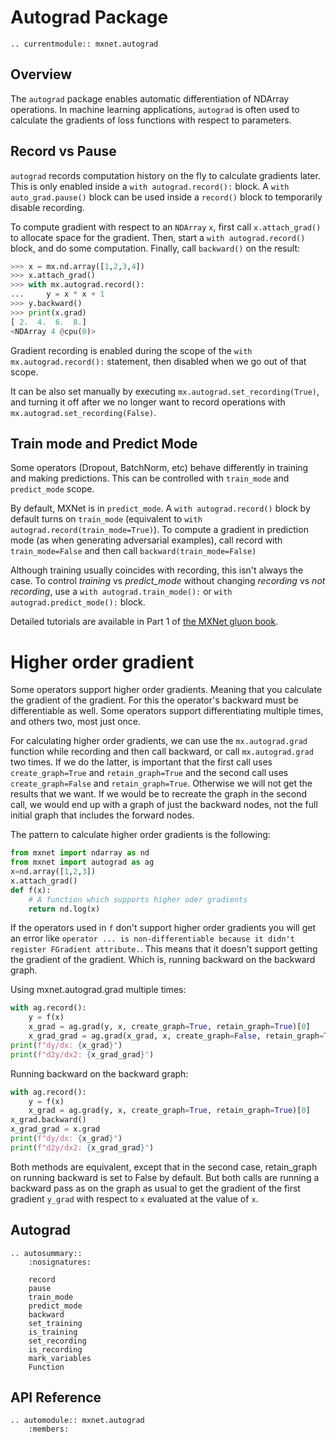 <!--- Licensed to the Apache Software Foundation (ASF) under one -->
<!--- or more contributor license agreements.  See the NOTICE file -->
<!--- distributed with this work for additional information -->
<!--- regarding copyright ownership.  The ASF licenses this file -->
<!--- to you under the Apache License, Version 2.0 (the -->
<!--- "License"); you may not use this file except in compliance -->
<!--- with the License.  You may obtain a copy of the License at -->

<!---   http://www.apache.org/licenses/LICENSE-2.0 -->

<!--- Unless required by applicable law or agreed to in writing, -->
<!--- software distributed under the License is distributed on an -->
<!--- "AS IS" BASIS, WITHOUT WARRANTIES OR CONDITIONS OF ANY -->
<!--- KIND, either express or implied.  See the License for the -->
<!--- specific language governing permissions and limitations -->
<!--- under the License. -->

# Autograd Package

```eval_rst
.. currentmodule:: mxnet.autograd
```

## Overview

The `autograd` package enables automatic
differentiation of NDArray operations.
In machine learning applications,
`autograd` is often used to calculate the gradients
of loss functions with respect to parameters.


## Record vs Pause

`autograd` records computation history on the fly to calculate gradients later.
This is only enabled inside a `with autograd.record():` block.
A `with auto_grad.pause()` block can be used inside a `record()` block
to temporarily disable recording.

To compute gradient with respect to an `NDArray` `x`, first call `x.attach_grad()`
to allocate space for the gradient. Then, start a `with autograd.record()` block,
and do some computation. Finally, call `backward()` on the result:

```python
>>> x = mx.nd.array([1,2,3,4])
>>> x.attach_grad()
>>> with mx.autograd.record():
...     y = x * x + 1
>>> y.backward()
>>> print(x.grad)
[ 2.  4.  6.  8.]
<NDArray 4 @cpu(0)>
```

Gradient recording is enabled during the scope of the `with mx.autograd.record():` statement, then
disabled when we go out of that scope.

It can be also set manually by executing `mx.autograd.set_recording(True)`, and turning it off after
we no longer want to record operations with `mx.autograd.set_recording(False)`.


## Train mode and Predict Mode

Some operators (Dropout, BatchNorm, etc) behave differently in
training and making predictions.
This can be controlled with `train_mode` and `predict_mode` scope.

By default, MXNet is in `predict_mode`.
A `with autograd.record()` block by default turns on `train_mode`
(equivalent to ``with autograd.record(train_mode=True)``).
To compute a gradient in prediction mode (as when generating adversarial examples),
call record with `train_mode=False` and then call `backward(train_mode=False)`

Although training usually coincides with recording,
this isn't always the case.
To control *training* vs *predict_mode* without changing
*recording* vs *not recording*,
use a `with autograd.train_mode():`
or `with autograd.predict_mode():` block.

Detailed tutorials are available in Part 1 of
[the MXNet gluon book](http://gluon.mxnet.io/).


# Higher order gradient

Some operators support higher order gradients. Meaning that you calculate the gradient of the
gradient. For this the operator's backward must be differentiable as well. Some operators support
differentiating multiple times, and others two, most just once.

For calculating higher order gradients, we can use the `mx.autograd.grad` function while recording
and then call backward, or call `mx.autograd.grad` two times. If we do the latter, is important that
the first call uses `create_graph=True` and `retain_graph=True` and the second call uses
`create_graph=False` and `retain_graph=True`. Otherwise we will not get the results that we want. If
we would be to recreate the graph in the second call, we would end up with a graph of just the
backward nodes, not the full initial graph that includes the forward nodes.

The pattern to calculate higher order gradients is the following:

```python
from mxnet import ndarray as nd
from mxnet import autograd as ag
x=nd.array([1,2,3])
x.attach_grad()
def f(x):
    # A function which supports higher oder gradients
    return nd.log(x)
```

If the operators used in `f` don't support higher order gradients you will get an error like
`operator ... is non-differentiable because it didn't register FGradient attribute.`. This means
that it doesn't support getting the gradient of the gradient. Which is, running backward on
the backward graph.

Using mxnet.autograd.grad multiple times:

```python
with ag.record():
    y = f(x)
    x_grad = ag.grad(y, x, create_graph=True, retain_graph=True)[0]
    x_grad_grad = ag.grad(x_grad, x, create_graph=False, retain_graph=True)[0]
print(f"dy/dx: {x_grad}")
print(f"d2y/dx2: {x_grad_grad}")
```

Running backward on the backward graph:

```python
with ag.record():
    y = f(x)
    x_grad = ag.grad(y, x, create_graph=True, retain_graph=True)[0]
x_grad.backward()
x_grad_grad = x.grad
print(f"dy/dx: {x_grad}")
print(f"d2y/dx2: {x_grad_grad}")

```

Both methods are equivalent, except that in the second case, retain_graph on running backward is set
to False by default. But both calls are running a backward pass as on the graph as usual to get the
gradient of the first gradient `y_grad` with respect to `x` evaluated at the value of `x`.



<script type="text/javascript" src='../../../_static/js/auto_module_index.js'></script>

## Autograd

```eval_rst
.. autosummary::
    :nosignatures:

    record
    pause
    train_mode
    predict_mode
    backward
    set_training
    is_training
    set_recording
    is_recording
    mark_variables
    Function
```

## API Reference

<script type="text/javascript" src='../../../_static/js/auto_module_index.js'></script>

```eval_rst
.. automodule:: mxnet.autograd
    :members:
```

<script>auto_index("api-reference");</script>
